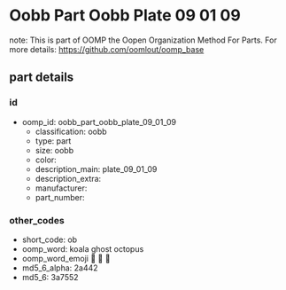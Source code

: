 # Oobb Part Oobb Plate 09 01 09  

note: This is part of OOMP the Oopen Organization Method For Parts. For more details: https://github.com/oomlout/oomp_base

##  part details





### id
* oomp_id: oobb_part_oobb_plate_09_01_09
  * classification: oobb
  * type: part
  * size: oobb
  * color: 
  * description_main: plate_09_01_09
  * description_extra: 
  * manufacturer: 
  * part_number: 

### other_codes
* short_code: ob
* oomp_word: koala ghost octopus
* oomp_word_emoji :koala: :ghost: :octopus:
* md5_6_alpha: 2a442
* md5_6: 3a7552